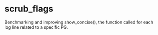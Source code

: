 # scrub_flags
Benchmarking and improving show_concise(), the
function called for each log line related to a
specific PG.



